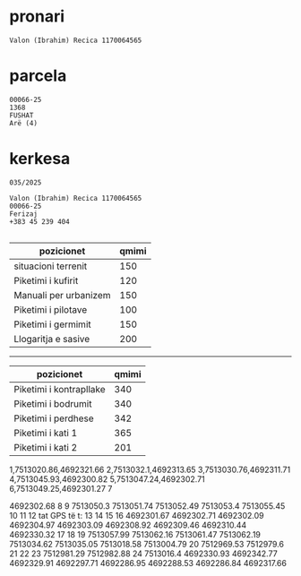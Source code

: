 # pronari
```
Valon (Ibrahim) Recica 1170064565

```
# parcela

```
00066-25
1368
FUSHAT
Arë (4)

```
# kerkesa
```
035/2025

Valon (Ibrahim) Recica 1170064565
00066-25
Ferizaj
+383 45 239 404


```


| pozicionet | qmimi |
| -------------- | --------------- |
| situacioni terrenit | 150 |
| Piketimi i kufirit | 120 |
| Manuali per urbanizem | 150 |
| Piketimi i pilotave | 100 |
| Piketimi i germimit | 150 |
| Llogaritja e sasive | 200 |
--------------------------------


| pozicionet | qmimi |
| -------------- | --------------- |
| Piketimi i kontrapllake | 340 |
| Piketimi i bodrumit     | 340 |
| Piketimi i perdhese     | 342 |
| Piketimi i kati 1       |365 |
| Piketimi i kati 2       |201 |


1,7513020.86,4692321.66
2,7513032.1,4692313.65
3,7513030.76,4692311.71
4,7513045.93,4692300.82
5,7513047.24,4692302.71
6,7513049.25,4692301.27
7

4692302.68
8
9
7513050.3
7513051.74
7513052.49
7513053.4
7513055.45
10
11
12
tat GPS të
t:
13
14
15
16
4692301.67
4692302.71
4692302.09
4692304.97
4692303.09
4692308.92
4692309.46
4692310.44
4692330.32
17
18
19
7513057.99
7513062.16
7513061.47
7513062.19
7513034.62
7513035.05
7513018.58
7513004.79
20
7512969.53
7512979.6
21
22
23
7512981.29
7512982.88
24
7513016.4
4692330.93
4692342.77
4692329.91
4692297.71
4692286.95
4692288.53
4692286.84
4692317.66


